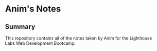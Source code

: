 # Anim's Notes

## Summary 

This repository contains all of the notes taken by Anim for the Lighthouse Labs Web Development Bootcamp.
